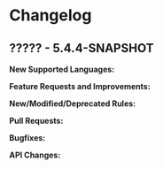 # Changelog

## ????? - 5.4.4-SNAPSHOT

**New Supported Languages:**

**Feature Requests and Improvements:**

**New/Modified/Deprecated Rules:**

**Pull Requests:**

**Bugfixes:**

**API Changes:**
